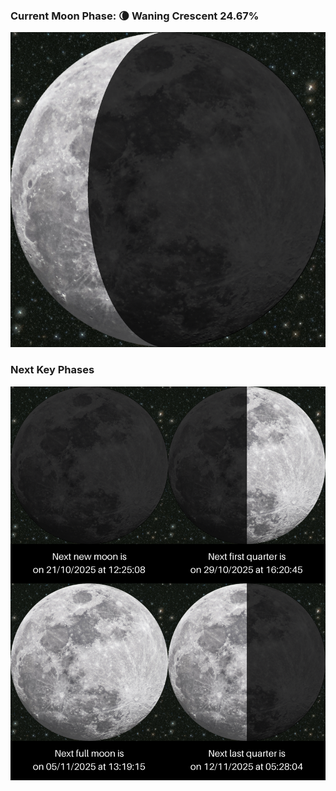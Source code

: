 ### Current Moon Phase: 🌘 Waning Crescent 24.67%
![Moon Phase](moonphase.png)
### Next Key Phases
![Gallery](gallery.png)